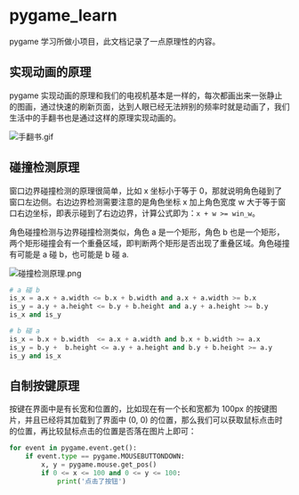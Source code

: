# pygame_learn

pygame 学习所做小项目，此文档记录了一点原理性的内容。

## 实现动画的原理

pygame 实现动画的原理和我们的电视机基本是一样的，每次都画出来一张静止的图画，通过快速的刷新页面，达到人眼已经无法辨别的频率时就是动画了，我们生活中的手翻书也是通过这样的原理实现动画的。

![手翻书.gif](https://i.loli.net/2021/02/06/skwRxVZOKg254Sz.gif)

## 碰撞检测原理

窗口边界碰撞检测的原理很简单，比如 x 坐标小于等于 0，那就说明角色碰到了窗口左边侧。右边边界检测需要注意的是角色坐标 x 加上角色宽度 w 大于等于窗口右边坐标，即表示碰到了右边边界，计算公式即为：```x + w >= win_w```。

角色碰撞检测与边界碰撞检测类似，角色 a 是一个矩形，角色 b 也是一个矩形，两个矩形碰撞会有一个重叠区域，即判断两个矩形是否出现了重叠区域。角色碰撞有可能是 a 碰 b，也可能是 b 碰 a.

![碰撞检测原理.png](https://i.loli.net/2021/02/08/BlXWTjt5hb7iVCv.png)

```python
# a 碰 b
is_x = a.x + a.width <= b.x + b.width and a.x + a.width >= b.x
is_y = a.y + a.height <= b.y + b.height and a.y + a.height >= b.y
is_x and is_y

# b 碰 a
is_x = b.x + b.width  <= a.x + a.width and b.x + b.width >= a.x
is_y = b.y +  b.height <= a.y + a.height and b.y + b.height >= a.y
is_y and is_x
```

## 自制按键原理

按键在界面中是有长宽和位置的，比如现在有一个长和宽都为 100px 的按键图片，并且已经将其加载到了界面中 (0, 0) 的位置，那么我们可以获取鼠标点击时的位置，再比较鼠标点击的位置是否落在图片上即可：

```python
for event in pygame.event.get():
    if event.type == pygame.MOUSEBUTTONDOWN:
        x, y = pygame.mouse.get_pos()
        if 0 <= x <= 100 and 0 <= y <= 100:
            print('点击了按钮')
```